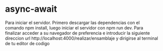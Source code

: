 # async-await
Para iniciar el servidor. Primero descargar las dependencias con el comando npm install, luego iniciar el servidor con npm run dev.
Para finalizar acceder a su navegador de preferencia e introducir la siguiente direccion url http://localhost:4000/realizar/ensamblaje y dirigirse al terminal de tu editor de codigo
